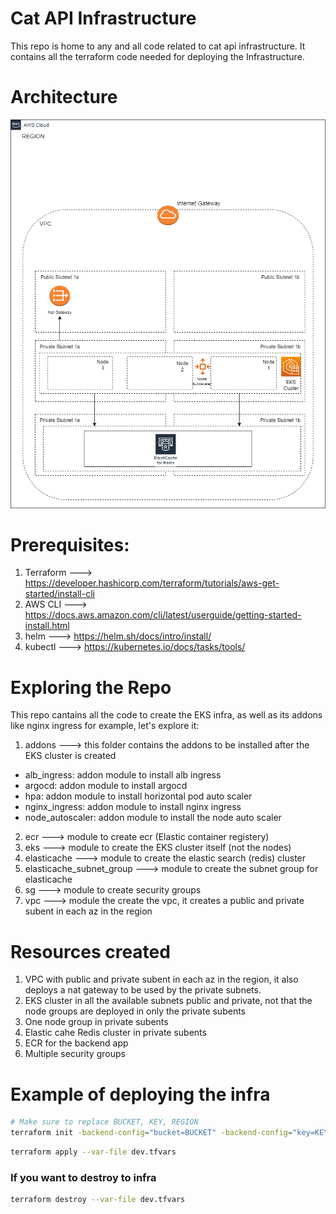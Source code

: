 # Cat API Infrastructure

This repo is home to any and all code related to cat api infrastructure. It contains all the terraform code needed for deploying the
Infrastructure.

# Architecture
![Alt text](./docs/eks_infra.png?raw=true "Architecture")

# Prerequisites:
1. Terraform  ---> https://developer.hashicorp.com/terraform/tutorials/aws-get-started/install-cli
2. AWS CLI ---> https://docs.aws.amazon.com/cli/latest/userguide/getting-started-install.html
3. helm ---> https://helm.sh/docs/intro/install/
4. kubectl ---> https://kubernetes.io/docs/tasks/tools/

# Exploring the Repo

This repo cantains all the code to create the EKS infra, as well as its addons like nginx ingress for example, let's explore it:
1. addons  --->  this folder contains the addons to be installed after the EKS cluster is created
- alb_ingress: addon module to install alb ingress
- argocd: addon module to install argocd
- hpa: addon module to install horizontal pod auto scaler
- nginx_ingress: addon module to install nginx ingress
- node_autoscaler: addon module to install the node auto scaler 
2. ecr  ---> module to create ecr (Elastic container registery)
3. eks ---> module to create the EKS cluster itself (not the nodes)
4. elasticache ---> module to create the elastic search (redis) cluster
5. elasticache_subnet_group ---> module to create the subnet group for elasticache
6. sg ---> module to create security groups
7. vpc ---> module the create the vpc, it creates a public and private subent in each az in the region

# Resources created
1. VPC with public and private subent in each az in the region, it also deploys a nat gateway to be used by the private subnets.
2. EKS cluster in all the available subnets public and private, not that the node groups are deployed in only the private subents
3. One node group in private subents
4. Elastic cahe Redis cluster in private subents
5. ECR for the backend app
6. Multiple security groups

# Example of deploying the infra

```bash
# Make sure to replace BUCKET, KEY, REGION
terraform init -backend-config="bucket=BUCKET" -backend-config="key=KEY" -backend-config="region=REGION"
```

```bash
terraform apply --var-file dev.tfvars
```

### If you want to destroy to infra

```bash
terraform destroy --var-file dev.tfvars
```